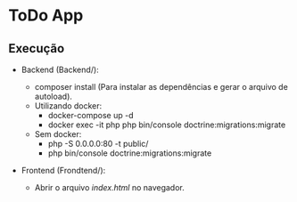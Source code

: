 # ToDo App

## Execução
- Backend (Backend/):
  - composer install (Para instalar as dependências e gerar o arquivo de autoload).
  - Utilizando docker:
    - docker-compose up -d
    - docker exec -it php php bin/console doctrine:migrations:migrate 
  - Sem docker:
    - php -S 0.0.0.0:80 -t public/
    - php bin/console doctrine:migrations:migrate 
    
- Frontend (Frondtend/):
  - Abrir o arquivo *index.html* no navegador. 
